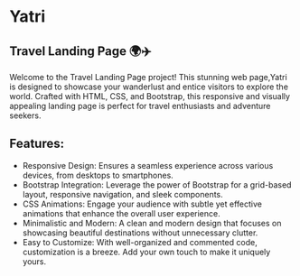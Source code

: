 # Yatri
<h2>Travel Landing Page 🌍✈️</h2>
<p>Welcome to the Travel Landing Page project! This stunning web page,Yatri is designed to showcase your wanderlust and entice visitors to explore the world. Crafted with HTML, CSS, and Bootstrap, this responsive and visually appealing landing page is perfect for travel enthusiasts and adventure seekers.</p>

<h2>Features:</h2>
<ul>
<li>Responsive Design: Ensures a seamless experience across various devices, from desktops to smartphones.</li>
<li>Bootstrap Integration: Leverage the power of Bootstrap for a grid-based layout, responsive navigation, and sleek components.</li>
<li>CSS Animations: Engage your audience with subtle yet effective animations that enhance the overall user experience.</li>
<li>Minimalistic and Modern: A clean and modern design that focuses on showcasing beautiful destinations without unnecessary clutter.</li>
<li>Easy to Customize: With well-organized and commented code, customization is a breeze. Add your own touch to make it uniquely yours.</li>
  
</ul>
